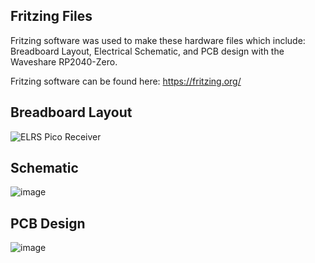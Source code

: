 ## Fritzing Files
Fritzing software was used to make these hardware files which include: Breadboard Layout, Electrical Schematic, and PCB design with the Waveshare RP2040-Zero.

Fritzing software can be found here: https://fritzing.org/

## Breadboard Layout
![ELRS Pico Receiver](https://github.com/sk8board/CRServoF_ELRS_for_RP2040_Pico/assets/96895142/c6fe0ac9-0438-4121-bc42-f2b662a814d6)

## Schematic
![image](https://github.com/sk8board/CRServoF_ELRS_for_RP2040_Pico/assets/96895142/e7b47faa-f4aa-43cc-9935-e997909fad4a)

## PCB Design
![image](https://github.com/sk8board/CRServoF_ELRS_for_RP2040_Pico/assets/96895142/c0d9d35f-c4cd-484d-85b9-c79c9899e51a)
